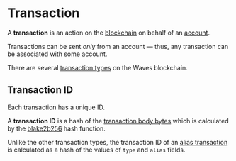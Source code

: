# Transaction

A **transaction** is an action on the [blockchain](/blockchain.md) on behalf of an [account](/blockchain/account.md).

Transactions can be sent _only_ from an account — thus, any transaction can be associated with some account.

There are several [transaction types](/blockchain/transaction-type.md) on the Waves blockchain.

## Transaction ID <a id="transaction-id"></a>

Each transaction has a unique ID.

A **transaction ID** is a hash of the [transaction body bytes](/blockchain/transaction-body-bytes.md) which is calculated by the [blake2b256](https://en.wikipedia.org/wiki/BLAKE_(hash_function)) hash function.

Unlike the other transaction types, the transaction ID of an [alias transaction](/blockchain/transaction-type/alias-transaction.md) is calculated as a hash of the values of `type` and `alias` fields.
